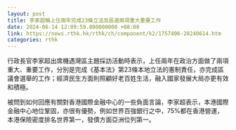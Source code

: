 ```yaml
---
layout: post
title: 李家超稱上任兩年完成23條立法及區選兩項重大重要工作
date: 2024-06-14 12:09:59.000000000 +08:00
link: https://news.rthk.hk/rthk/ch/component/k2/1757406-20240614.htm
categories: rthk
---
```


行政長官李家超出席機遇灣區主題採訪活動時表示，上任兩年在政治方面做了兩項重大、重要工作，分別是完成《基本法》第23條本地立法的憲制責任，亦完成區議會選舉的工作；經濟民生方面則照顧好老百姓生活，融入國家發展大局亦更有效和積極。

被問到如何回應有關對香港國際金融中心的一些負面言論，李家超表示，本港國際金融中心地位鞏固，亦很有優勢，例如世界百強銀行之中，75%都在香港營運，本港保險密度排名世界第一，發債方面亞洲位列第一。
